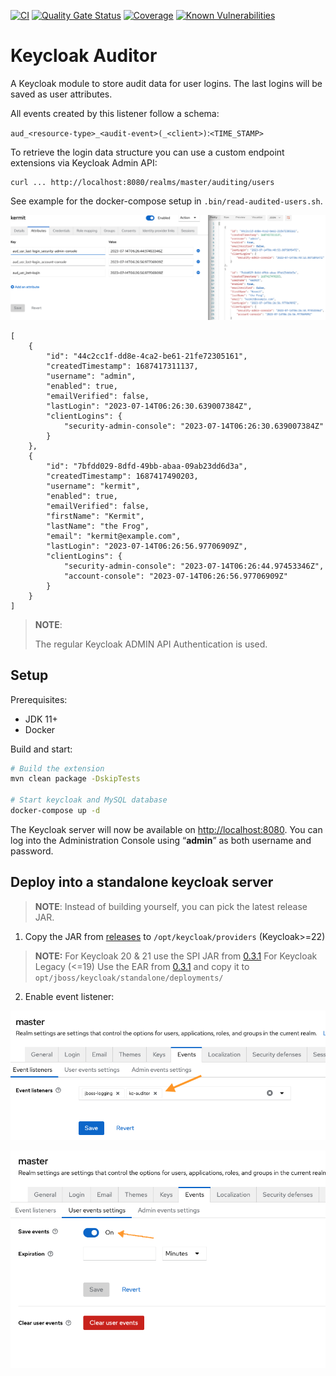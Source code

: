 [![CI](https://github.com/ContinuousSecurityTooling/keycloak-auditor/actions/workflows/build.yml/badge.svg)](https://github.com/ContinuousSecurityTooling/keycloak-auditor/actions/workflows/build.yml)
[![Quality Gate Status](https://sonarcloud.io/api/project_badges/measure?project=ContinuousSecurityTooling_keycloak-auditor&metric=alert_status)](https://sonarcloud.io/dashboard?id=ContinuousSecurityTooling_keycloak-auditor)
[![Coverage](https://sonarcloud.io/api/project_badges/measure?project=ContinuousSecurityTooling_keycloak-auditor&metric=coverage)](https://sonarcloud.io/dashboard?id=ContinuousSecurityTooling_keycloak-auditor)
[![Known Vulnerabilities](https://snyk.io/test/github/ContinuousSecurityTooling/keycloak-auditor/badge.svg)](https://snyk.io/test/github/ContinuousSecurityTooling/keycloak-auditor)

# Keycloak Auditor

A Keycloak module to store audit data for user logins. The last logins will be saved as user attributes.

All events created by this listener follow a schema:

`aud_<resource-type>_<audit-event>(_<client>)`:`<TIME_STAMP>`

To retrieve the login data structure you can use a custom endpoint extensions via Keycloak Admin API:
```
curl ... http://localhost:8080/realms/master/auditing/users
```

See example for the docker-compose setup in `.bin/read-audited-users.sh`.

![](.docs/example_user-auditing.png)

```
[
    {
        "id": "44c2cc1f-dd8e-4ca2-be61-21fe72305161",
        "createdTimestamp": 1687417311137,
        "username": "admin",
        "enabled": true,
        "emailVerified": false,
        "lastLogin": "2023-07-14T06:26:30.639007384Z",
        "clientLogins": {
            "security-admin-console": "2023-07-14T06:26:30.639007384Z"
        }
    },
    {
        "id": "7bfdd029-8dfd-49bb-abaa-09ab23dd6d3a",
        "createdTimestamp": 1687417490203,
        "username": "kermit",
        "enabled": true,
        "emailVerified": false,
        "firstName": "Kermit",
        "lastName": "the Frog",
        "email": "kermit@example.com",
        "lastLogin": "2023-07-14T06:26:56.97706909Z",
        "clientLogins": {
            "security-admin-console": "2023-07-14T06:26:44.97453346Z",
            "account-console": "2023-07-14T06:26:56.97706909Z"
        }
    }
]
```

>**NOTE**:
>
> The regular Keycloak ADMIN API Authentication is used.

## Setup

Prerequisites:
* JDK 11+
* Docker

Build and start:

```bash
# Build the extension
mvn clean package -DskipTests

# Start keycloak and MySQL database
docker-compose up -d
```

The Keycloak server will now be available on <http://localhost:8080>. You can log into the Administration Console using “**admin**” as both username and password.

## Deploy into a standalone keycloak server

>**NOTE**:
> Instead of building yourself, you can pick the latest release JAR.

1. Copy the JAR from [releases](https://github.com/ContinuousSecurityTooling/keycloak-auditor/releases/latest) to `/opt/keycloak/providers` (Keycloak>=22)
> **NOTE:**
For Keycloak 20 & 21 use the SPI JAR from [0.3.1](https://github.com/ContinuousSecurityTooling/keycloak-auditor/releases/tag/v0.3.1)
For Keycloak Legacy (<=19) Use the EAR from [0.3.1](https://github.com/ContinuousSecurityTooling/keycloak-auditor/releases/tag/v0.3.1) and copy it to `opt/jboss/keycloak/standalone/deployments/`
2. Enable event listener:

![](.docs/keycloak-realm-event-config-step1.png)

![](.docs/keycloak-realm-event-config-step2.png)
